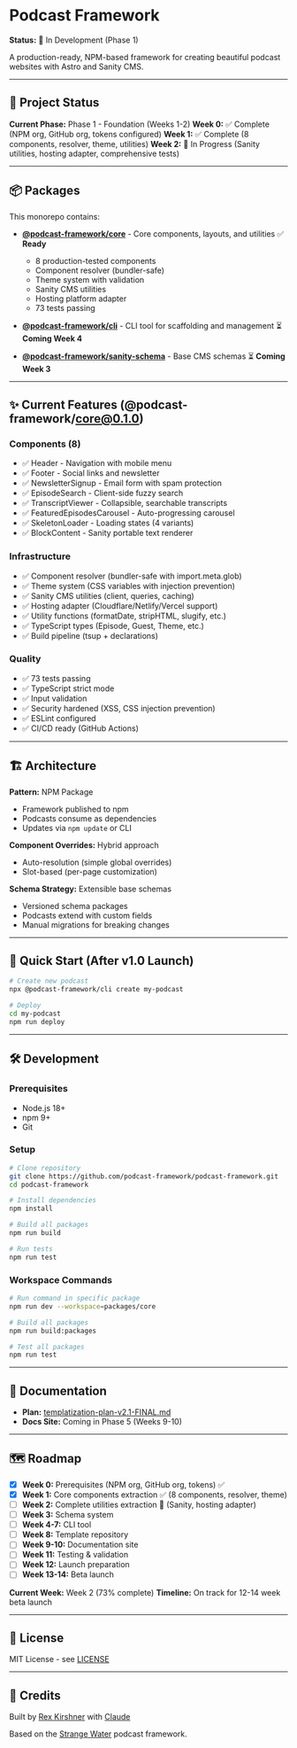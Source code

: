 # Podcast Framework

**Status:** 🚧 In Development (Phase 1)

A production-ready, NPM-based framework for creating beautiful podcast websites with Astro and Sanity CMS.

---

## 🎯 Project Status

**Current Phase:** Phase 1 - Foundation (Weeks 1-2)
**Week 0:** ✅ Complete (NPM org, GitHub org, tokens configured)
**Week 1:** ✅ Complete (8 components, resolver, theme, utilities)
**Week 2:** 🔄 In Progress (Sanity utilities, hosting adapter, comprehensive tests)

---

## 📦 Packages

This monorepo contains:

- **[@podcast-framework/core](./packages/core)** - Core components, layouts, and utilities ✅ **Ready**
  - 8 production-tested components
  - Component resolver (bundler-safe)
  - Theme system with validation
  - Sanity CMS utilities
  - Hosting platform adapter
  - 73 tests passing

- **[@podcast-framework/cli](./packages/cli)** - CLI tool for scaffolding and management ⏳ **Coming Week 4**

- **[@podcast-framework/sanity-schema](./packages/sanity-schema)** - Base CMS schemas ⏳ **Coming Week 3**

---

## ✨ Current Features (@podcast-framework/core@0.1.0)

### Components (8)
- ✅ Header - Navigation with mobile menu
- ✅ Footer - Social links and newsletter
- ✅ NewsletterSignup - Email form with spam protection
- ✅ EpisodeSearch - Client-side fuzzy search
- ✅ TranscriptViewer - Collapsible, searchable transcripts
- ✅ FeaturedEpisodesCarousel - Auto-progressing carousel
- ✅ SkeletonLoader - Loading states (4 variants)
- ✅ BlockContent - Sanity portable text renderer

### Infrastructure
- ✅ Component resolver (bundler-safe with import.meta.glob)
- ✅ Theme system (CSS variables with injection prevention)
- ✅ Sanity CMS utilities (client, queries, caching)
- ✅ Hosting adapter (Cloudflare/Netlify/Vercel support)
- ✅ Utility functions (formatDate, stripHTML, slugify, etc.)
- ✅ TypeScript types (Episode, Guest, Theme, etc.)
- ✅ Build pipeline (tsup + declarations)

### Quality
- ✅ 73 tests passing
- ✅ TypeScript strict mode
- ✅ Input validation
- ✅ Security hardened (XSS, CSS injection prevention)
- ✅ ESLint configured
- ✅ CI/CD ready (GitHub Actions)

---

## 🏗️ Architecture

**Pattern:** NPM Package
- Framework published to npm
- Podcasts consume as dependencies
- Updates via `npm update` or CLI

**Component Overrides:** Hybrid approach
- Auto-resolution (simple global overrides)
- Slot-based (per-page customization)

**Schema Strategy:** Extensible base schemas
- Versioned schema packages
- Podcasts extend with custom fields
- Manual migrations for breaking changes

---

## 🚀 Quick Start (After v1.0 Launch)

```bash
# Create new podcast
npx @podcast-framework/cli create my-podcast

# Deploy
cd my-podcast
npm run deploy
```

---

## 🛠️ Development

### Prerequisites

- Node.js 18+
- npm 9+
- Git

### Setup

```bash
# Clone repository
git clone https://github.com/podcast-framework/podcast-framework.git
cd podcast-framework

# Install dependencies
npm install

# Build all packages
npm run build

# Run tests
npm run test
```

### Workspace Commands

```bash
# Run command in specific package
npm run dev --workspace=packages/core

# Build all packages
npm run build:packages

# Test all packages
npm run test
```

---

## 📖 Documentation

- **Plan:** [templatization-plan-v2.1-FINAL.md](https://github.com/rexkirshner/podcast-website/blob/main/context/tasks/active/templatization-plan-v2.1-FINAL.md)
- **Docs Site:** Coming in Phase 5 (Weeks 9-10)

---

## 🗺️ Roadmap

- [x] **Week 0:** Prerequisites (NPM org, GitHub org, tokens) ✅
- [x] **Week 1:** Core components extraction ✅ (8 components, resolver, theme)
- [ ] **Week 2:** Complete utilities extraction 🔄 (Sanity, hosting adapter)
- [ ] **Week 3:** Schema system
- [ ] **Week 4-7:** CLI tool
- [ ] **Week 8:** Template repository
- [ ] **Week 9-10:** Documentation site
- [ ] **Week 11:** Testing & validation
- [ ] **Week 12:** Launch preparation
- [ ] **Week 13-14:** Beta launch

**Current Week:** Week 2 (73% complete)
**Timeline:** On track for 12-14 week beta launch

---

## 📄 License

MIT License - see [LICENSE](./LICENSE)

---

## 🙏 Credits

Built by [Rex Kirshner](https://github.com/rexkirshner) with [Claude](https://claude.ai)

Based on the [Strange Water](https://strangewater.xyz) podcast framework.
